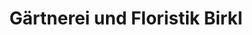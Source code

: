 ---
title: "Gärtnerei und Floristik Birkl"
url: /jetzendorf/gaertnerei-und-floristik-birkl/
shop: Blumen
---